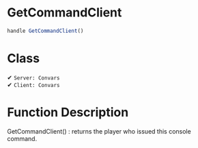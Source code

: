 # GetCommandClient
```js
handle GetCommandClient()
```
# Class
✔ `Server: Convars`  
✔ `Client: Convars`  

# Function Description
GetCommandClient() : returns the player who issued this console command.
